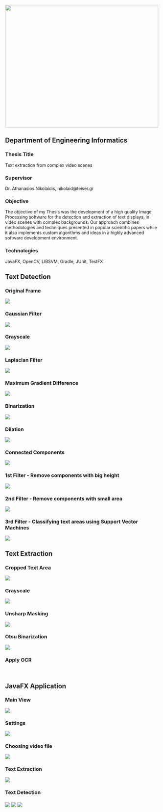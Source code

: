 <a href="http://www.teicm.gr/index.php?lang=en" target="_blank"> <img src="https://user-images.githubusercontent.com/15330998/40585514-e8f8ee18-61bc-11e8-8ff7-94f98cc88541.png" width="500" height="400" align="middle"> </a>
<br>

<h2>Department of Engineering Informatics</h2>

<h3>Thesis Title</h3>
Text extraction from complex video scenes

<h3>Supervisor</h3>
Dr. Athanasios Nikolaidis, nikolaid@teiser.gr

<h3>Objective</h3>
The objective of my Thesis was the development of a high quality Image Processing software for the detection and extraction of text displays, in video scenes with complex backgrounds. Our approach combines methodologies and techniques presented in popular scientific papers while it also implements custom algorithms and ideas in a highly advanced software development environment.

<h3>Technologies</h3>
JavaFX, OpenCV, LIBSVM, Gradle, JUnit, TestFX

<br>

<h2>Text Detection</h2>

<h3>Original Frame</h3>
<img src="https://user-images.githubusercontent.com/15330998/40585714-17ed8f5a-61c0-11e8-9fb5-d7cc232c8d34.png" align="middle">

<h3>Gaussian Filter</h3>
<img src="https://user-images.githubusercontent.com/15330998/40585716-183f3c4c-61c0-11e8-84bb-14e0a7ac9407.png" align="middle">

<h3>Grayscale</h3>
<img src="https://user-images.githubusercontent.com/15330998/40585718-18961d6e-61c0-11e8-852a-d6a91f3da296.png" align="middle">

<h3>Laplacian Filter</h3>
<img src="https://user-images.githubusercontent.com/15330998/40585720-18ea5974-61c0-11e8-9942-0d0e8232a155.png" align="middle">

<h3>Maximum Gradient Difference</h3>
<img src="https://user-images.githubusercontent.com/15330998/40585721-1917e358-61c0-11e8-9f56-e7b6e7cec00c.png" align="middle">

<h3>Binarization</h3>
<img src="https://user-images.githubusercontent.com/15330998/40585722-19465dbe-61c0-11e8-82f2-d8074af5bc5f.png" align="middle">

<h3>Dilation</h3>
<img src="https://user-images.githubusercontent.com/15330998/40585723-196e8d3e-61c0-11e8-822c-910253430fbe.png" align="middle">

<h3>Connected Components</h3>
<img src="https://user-images.githubusercontent.com/15330998/40585724-19963280-61c0-11e8-98cd-565fc8e06bcb.png" align="middle">

<h3>1st Filter - Remove components with big height</h3>
<img src="https://user-images.githubusercontent.com/15330998/40585715-181690da-61c0-11e8-98ec-c3e945de5532.png" align="middle">

<h3>2nd Filter - Remove components with small area</h3>
<img src="https://user-images.githubusercontent.com/15330998/40585717-186b2d8e-61c0-11e8-8e52-20e2f7695802.png" align="middle">

<h3>3rd Filter - Classifying text areas using Support Vector Machines</h3>
<img src="https://user-images.githubusercontent.com/15330998/40585719-18c05c1e-61c0-11e8-8385-f303e6285396.png" align="middle">

<h2>Text Extraction</h2>

<h3>Cropped Text Area</h3>
<img src="https://user-images.githubusercontent.com/15330998/40586418-72d08eea-61ca-11e8-8113-30238f87e83b.png" align="middle">

<h3>Grayscale</h3>
<img src="https://user-images.githubusercontent.com/15330998/40586420-72f9a776-61ca-11e8-9c7e-ea54e6773c99.png" align="middle">

<h3>Unsharp Masking</h3>
<img src="https://user-images.githubusercontent.com/15330998/40586422-7353006e-61ca-11e8-9d18-5bb46f89b503.png" align="middle">

<h3>Otsu Binarization</h3>
<img src="https://user-images.githubusercontent.com/15330998/40586421-73298c20-61ca-11e8-9476-5ac165bb411f.png" align="middle">

<h3>Apply OCR</h3>

<br>

<h2>JavaFX Application</h2>

<h3>Main View</h3>
<img src="https://user-images.githubusercontent.com/15330998/40586011-def767bc-61c3-11e8-8cc6-7606b73cc849.png" align="middle">

<h3>Settings</h3>
<img src="https://user-images.githubusercontent.com/15330998/40586013-df4ffcb0-61c3-11e8-87f0-bbece05c7f51.png" align="middle">

<h3>Choosing video file</h3>
<img src="https://user-images.githubusercontent.com/15330998/40586008-de7a2cb6-61c3-11e8-9f1f-a383e145b35a.png" align="middle">

<h3>Text Extraction</h3>
<img src="https://user-images.githubusercontent.com/15330998/40586014-df7cd5c8-61c3-11e8-8541-87d9089f2850.png" align="middle">

<h3>Text Detection</h3>
<img src="https://user-images.githubusercontent.com/15330998/40586175-df2d8790-61c6-11e8-88ab-64aa15b85e81.gif" align="middle">
<img src="https://user-images.githubusercontent.com/15330998/40586140-0e7be89e-61c6-11e8-90d8-378f90b72546.gif" align="middle">
<img src="https://user-images.githubusercontent.com/15330998/40586325-5d39deac-61c9-11e8-863e-1a4f31255fbc.gif" align="middle">


